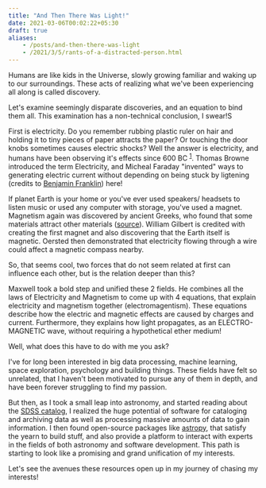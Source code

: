```yaml
---
title: "And Then There Was Light!"
date: 2021-03-06T00:02:22+05:30
draft: true
aliases:
    - /posts/and-then-there-was-light
    - /2021/3/5/rants-of-a-distracted-person.html
---
```


Humans are like kids in the Universe, slowly growing familiar and waking up to our surroundings. These acts of realizing what we've been experiencing all along is called discovery. 

Let's examine seemingly disparate discoveries, and an equation to bind them all. This examination has a non-technical conclusion, I swear!S

First is electricity. Do you remember rubbing plastic ruler on hair and holding it to tiny pieces of paper attracts the paper? Or touching the door knobs sometimes causes electric shocks? Well the answer is electricity, and humans have been observing it's effects since 600 BC <sup>[1](https://www.universetoday.com/82402/who-discovered-electricity/)</sup>. Thomas Browne introduced the term Electricity, and Micheal Faraday "invented" ways to generating electric current without depending on being stuck by ligtening (credits to [Benjamin Franklin](https://www.universetoday.com/82402/who-discovered-electricity/)) here!

If planet Earth is your home or you've ever used speakers/ headsets to listen music or used any computer with storage, you've used a magnet. Magnetism again was discovered by ancient Greeks, who found that some materials attract other materials ([source](https://www.dowlingmagnets.com/blog/2016/who-discovered-the-very-first-magnet/)). William Gilbert is credited with creating the first magnet and also discovering that the Earth itself is magnetic. Oersted then demonstrated that electricity flowing through a wire could affect a magnetic compass nearby.

So, that seems cool, two forces that do not seem related at first can influence each other, but is the relation deeper than this?

Maxwell took a bold step and unified these 2 fields. He combines all the laws of Electricity and Magnetism to come up with 4 equations, that explain electricity and magnetism together (electromagentism). These equations describe how the electric and magnetic effects are caused by charges and current. Furthermore, they explains how light propagates, as an ELECTRO-MAGNETIC wave, without requiring a hypothetical ether medium! 

Well, what does this have to do with me you ask?

I've for long been interested in big data processing, machine learning, space exploration, psychology and building things. These fields have felt so unrelated, that I haven't been motivated to pursue any of them in depth, and have been forever struggling to find my passion. 

But then, as I took a small leap into astronomy, and started reading about the [SDSS catalog](https://www.sdss.org/dr16/), I realized the huge potential of software for cataloging and archiving data as well as processing massive amounts of data to gain information. I then found open-source packages like [astropy](https://www.astropy.org/), that satisfy the yearn to build stuff, and also provide a platform to interact with experts in the fields of both astronomy and software development. This path is starting to look like a promising and grand unification of my interests. 

Let's see the avenues these resources open up in my journey of chasing my interests!